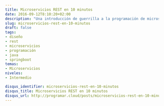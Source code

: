 ```yaml
---
title: Microservicios REST en 10 minutos
date: 2016-09-12T8:10:20+02:00
description: "Una introducción de guerrilla a la programación de microservicios REST en java"
slug: microservicios-rest-en-10-minutos
draft: false
tags:
- diseño
- rest
- microservicios
- programación
- java
- springboot
temas:
- Microservicios
niveles:
- Intermedio

disqus_identifier: microservicios-rest-en-10-minutos
disqus_title: Microservicios REST en 10 minutos
disqus_url: http://programar.cloud/posts/microservicios-rest-en-10-minutos
---
```

